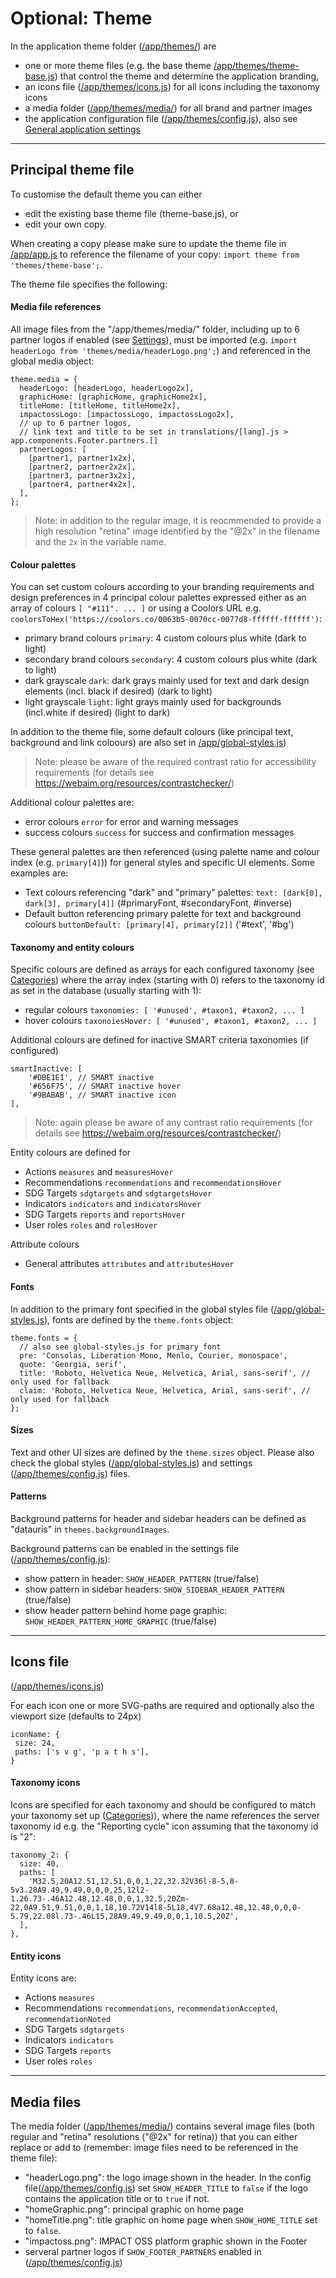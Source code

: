 # Optional: Theme

In the application theme folder ([/app/themes/](https://github.com/impactoss/impactoss-client/tree/master/app/themes)) are
- one or more theme files (e.g. the base theme [/app/themes/theme-base.js](https://github.com/impactoss/impactoss-client/blob/master/app/themes/theme-base.js)) that control the theme and determine the application branding,
- an icons file  ([/app/themes/icons.js](https://github.com/impactoss/impactoss-client/blob/master/app/themes/icons.js)) for all icons including the taxonomy icons
- a media folder ([/app/themes/media/](https://github.com/impactoss/impactoss-client/tree/master/app/themes/media)) for all brand and partner images
- the application configuration file ([/app/themes/config.js](https://github.com/impactoss/impactoss-client/blob/master/app/themes/config.js)), also see [General application settings](/client-config/application.md)

---

## Principal theme file

To customise the default theme you can either
- edit the existing base theme file (theme-base.js), or
- edit your own copy.

When creating a copy please make sure to update the theme file in [/app/app.js](https://github.com/impactoss/impactoss-client/blob/master/app/app.js) to reference the filename of your copy: `import theme from 'themes/theme-base';`.

The theme file specifies the following:

#### Media file references

All image files from the "/app/themes/media/" folder, including up to 6 partner logos if enabled (see [Settings]((/client-config/application.md))), must be imported (e.g. `import headerLogo from 'themes/media/headerLogo.png';`) and referenced in the global media object:
```
theme.media = {
  headerLogo: [headerLogo, headerLogo2x],
  graphicHome: [graphicHome, graphicHome2x],
  titleHome: [titleHome, titleHome2x],
  impactossLogo: [impactossLogo, impactossLogo2x],
  // up to 6 partner logos,
  // link text and title to be set in translations/[lang].js > app.components.Footer.partners.[]
  partnerLogos: [
    [partner1, partner1x2x],
    [partner2, partner2x2x],
    [partner3, partner3x2x],
    [partner4, partner4x2x],
  ],
};
```

> Note: in addition to the regular image, it is reocmmended to provide a high resolution "retina" image identified by the "@2x" in the filename and the `2x` in the variable name.

#### Colour palettes

You can set custom colours according to your branding requirements and design preferences in 4 principal colour palettes expressed either as an array of colours `[ "#111". ... ]` or using a Coolors URL e.g. `coolorsToHex('https://coolors.co/0063b5-0070cc-0077d8-ffffff-ffffff')`:
- primary brand colours `primary`: 4 custom colours plus white (dark to light)
- secondary brand colours `secondary`: 4 custom colours plus white (dark to light)
- dark grayscale `dark`: dark grays mainly used for text and dark design elements (incl. black if desired) (dark to light)
- light grayscale `light`: light grays mainly used for backgrounds (incl.white if desired) (light to dark)

In addition to the theme file, some default colours (like principal text, background and link coloours) are also set in [/app/global-styles.js](https://github.com/impactoss/impactoss-client/blob/master/app/global-styles.js))

> Note: please be aware of the required contrast ratio for accessibility requirements (for details see https://webaim.org/resources/contrastchecker/)

Additional colour palettes are:
- error colours `error` for error and warning messages
- success colours `success` for success and confirmation messages

These general palettes are then referenced (using palette name and colour index (e.g. `primary[4]`)) for general styles and specific UI elements. Some examples are:
- Text colours referencing "dark" and "primary" palettes: `text: [dark[0], dark[3], primary[4]]` (#primaryFont, #secondaryFont, #inverse)
- Default button referencing primary palette for text and background colours `buttonDefault: [primary[4], primary[2]]` ('#text', '#bg')

#### Taxonomy and entity colours

Specific colours are defined as arrays for each configured taxonomy (see [Categories](/client-config/categories.md)) where the array index (starting with 0) refers to the taxonomy id as set in the database (usually starting with 1):
- regular colours `taxonomies: [ '#unused', #taxon1, #taxon2, ... ]`
- hover colours `taxonoiesHover: [ '#unused', #taxon1, #taxon2, ... ]`

Additional colours are defined for inactive SMART criteria taxonomies (if configured)
```
smartInactive: [
    '#DBE1E1', // SMART inactive
    '#656F75', // SMART inactive hover
    '#9BABAB', // SMART inactive icon
],
```

> Note: again please be aware of any contrast ratio requirements (for details see https://webaim.org/resources/contrastchecker/)

Entity colours are defined for
- Actions `measures` and `measuresHover`
- Recommendations `recommendations` and `recommendationsHover`
- SDG Targets `sdgtargets` and `sdgtargetsHover`
- Indicators `indicators` and `indicatorsHover`
- SDG Targets `reports` and `reportsHover`
- User roles `roles` and `rolesHover`

Attribute colours
- General attributes `attributes` and `attributesHover`

#### Fonts

In addition to the primary font specified in the global styles file ([/app/global-styles.js](https://github.com/impactoss/impactoss-client/blob/master/app/global-styles.js)), fonts are defined by the `theme.fonts` object:
```
theme.fonts = {
  // also see global-styles.js for primary font
  pre: 'Consolas, Liberation Mono, Menlo, Courier, monospace',
  quote: 'Georgia, serif',
  title: 'Roboto, Helvetica Neue, Helvetica, Arial, sans-serif', // only used for fallback
  claim: 'Roboto, Helvetica Neue, Helvetica, Arial, sans-serif', // only used for fallback
};
```

#### Sizes

Text and other UI sizes are defined by the `theme.sizes` object. Please also check the global styles ([/app/global-styles.js](https://github.com/impactoss/impactoss-client/blob/master/app/global-styles.js)) and settings ([/app/themes/config.js](https://github.com/impactoss/impactoss-client/blob/master/app/themes/config.js)) files.

#### Patterns

Background patterns for header and sidebar headers can be defined as "datauris" in `themes.backgroundImages`.

Background patterns can be enabled in the settings file ([/app/themes/config.js](https://github.com/impactoss/impactoss-client/blob/master/app/themes/config.js)):
- show pattern in header: `SHOW_HEADER_PATTERN` (true/false)
- show pattern in sidebar headers: `SHOW_SIDEBAR_HEADER_PATTERN` (true/false)
- show header pattern behind home page graphic: `SHOW_HEADER_PATTERN_HOME_GRAPHIC` (true/false)

---

## Icons file

([/app/themes/icons.js](https://github.com/impactoss/impactoss-client/blob/master/app/themes/icons.js))

For each icon one or more SVG-paths are required and optionally also the viewport size (defaults to 24px)
```
iconName: {
 size: 24,
 paths: ['s v g', 'p a t h s'],
}
```

#### Taxonomy icons

Icons are specified for each taxonomy and should be configured to match your taxonomy set up ([Categories](/client-config/categories.md))), where the name references the server taxonomy id e.g. the "Reporting cycle" icon assuming that the taxonomy id is "2":
```
taxonomy_2: {
  size: 40,
  paths: [
    'M32.5,20A12.51,12.51,0,0,1,22,32.32V36l-8-5,8-5v3.28A9.49,9.49,0,0,0,25,12l2-1.26.73-.46A12.48,12.48,0,0,1,32.5,20Zm-22,0A9.51,9.51,0,0,1,18,10.72V14l8-5L18,4V7.68a12.48,12.48,0,0,0-5.79,22.08l.73-.46L15,28A9.49,9.49,0,0,1,10.5,20Z',
  ],
},
```

#### Entity icons

Entity icons are:
- Actions `measures`
- Recommendations `recommendations`, `recommendationAccepted`, `recommendationNoted`
- SDG Targets `sdgtargets`
- Indicators `indicators`
- SDG Targets `reports`
- User roles `roles`

---

## Media files

The media folder ([/app/themes/media/](https://github.com/impactoss/impactoss-client/blob/master/app/themes/media/)) contains several image files (both regular and "retina" resolutions ("@2x" for retina)) that you can either replace or add to (remember: image files need to be referenced in the theme file):
- "headerLogo.png": the logo image shown in the header. In the config file([/app/themes/config.js](https://github.com/impactoss/impactoss-client/blob/master/app/themes/config.js)) set `SHOW_HEADER_TITLE` to `false` if the logo contains the application title or to `true` if not.
- "homeGraphic.png": principal graphic on home page
- "homeTitle.png": title graphic on home page when `SHOW_HOME_TITLE` set to `false`.
- "impactoss.png": IMPACT OSS platform graphic shown in the Footer
- serveral partner logos if `SHOW_FOOTER_PARTNERS` enabled in ([/app/themes/config.js](https://github.com/impactoss/impactoss-client/blob/master/app/themes/config.js))